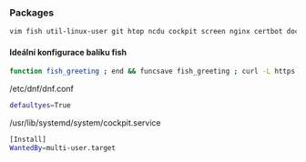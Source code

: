 ### Packages
```bash
vim fish util-linux-user git htop ncdu cockpit screen nginx certbot docker
```
#### Ideální konfigurace balíku fish
```bash
function fish_greeting ; end && funcsave fish_greeting ; curl -L https://get.oh-my.fish | fish ; omf install bira
```

/etc/dnf/dnf.conf
```bash
defaultyes=True
```

/usr/lib/systemd/system/cockpit.service
```bash
[Install]
WantedBy=multi-user.target
```
